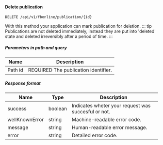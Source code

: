 #### Delete publication
`DELETE /api/v1/fbonline/publication/{id}`

With this method your application can mark publication for deletion.
::: tip
Publications are not deleted immediately, instead they are put into 'deleted' state and deleted irreversibly after a period of time.
:::
##### Parameters in path and query
|Name|Description|
|-|-|
|<Badge>Path</Badge> id|<Badge>REQUIRED</Badge> The publication identifier.|
##### Response format
|Name|Type|Description|
|-|-|-|
|success|boolean|Indicates wheter your request was succesful or not.|
|wellKnownError|string|Machine-readable error code.|
|message|string|Human-readable error message.|
|error|string|Detailed error code.|
